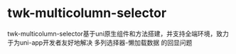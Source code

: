 # twk-multicolumn-selector
twk-multicolumn-selector基于uni原生组件和方法搭建，并支持全端环境，致力于为uni-app开发者友好地解决 多列选择器-懒加载数据 的回显问题
